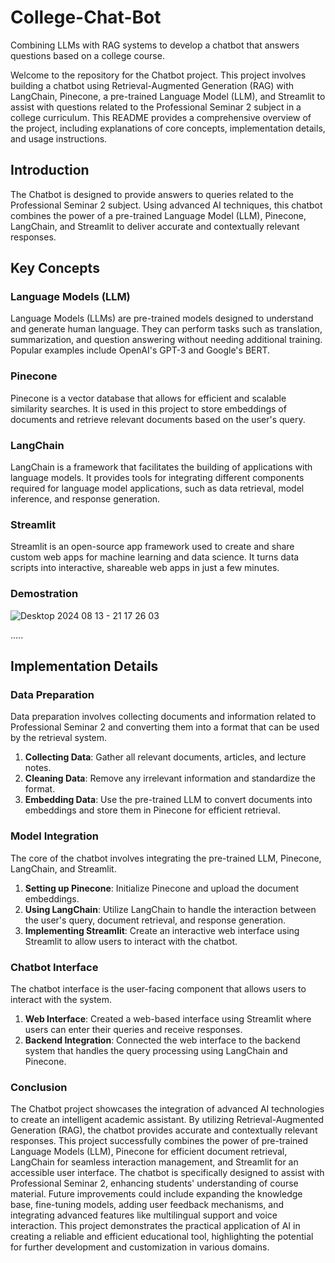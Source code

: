 # College-Chat-Bot
Combining LLMs with RAG systems to develop a chatbot that answers questions based on a college course.

Welcome to the repository for the Chatbot project. This project involves building a chatbot using Retrieval-Augmented Generation (RAG) with LangChain, Pinecone, a pre-trained Language Model (LLM), and Streamlit to assist with questions related to the Professional Seminar 2 subject in a college curriculum. This README provides a comprehensive overview of the project, including explanations of core concepts, implementation details, and usage instructions.


## Introduction

The Chatbot is designed to provide answers to queries related to the Professional Seminar 2 subject. Using advanced AI techniques, this chatbot combines the power of a pre-trained Language Model (LLM), Pinecone, LangChain, and Streamlit to deliver accurate and contextually relevant responses.

## Key Concepts

### Language Models (LLM)

Language Models (LLMs) are pre-trained models designed to understand and generate human language. They can perform tasks such as translation, summarization, and question answering without needing additional training. Popular examples include OpenAI's GPT-3 and Google's BERT.

### Pinecone

Pinecone is a vector database that allows for efficient and scalable similarity searches. It is used in this project to store embeddings of documents and retrieve relevant documents based on the user's query.

### LangChain

LangChain is a framework that facilitates the building of applications with language models. It provides tools for integrating different components required for language model applications, such as data retrieval, model inference, and response generation.

### Streamlit

Streamlit is an open-source app framework used to create and share custom web apps for machine learning and data science. It turns data scripts into interactive, shareable web apps in just a few minutes.

### Demostration

![Desktop 2024 08 13 - 21 17 26 03](https://github.com/user-attachments/assets/dac2b58f-2d1f-41a5-bbb0-4d69faff4fc4)



.....

## Implementation Details

### Data Preparation

Data preparation involves collecting documents and information related to Professional Seminar 2 and converting them into a format that can be used by the retrieval system.

1. **Collecting Data**: Gather all relevant documents, articles, and lecture notes.
2. **Cleaning Data**: Remove any irrelevant information and standardize the format.
3. **Embedding Data**: Use the pre-trained LLM to convert documents into embeddings and store them in Pinecone for efficient retrieval.

### Model Integration

The core of the chatbot involves integrating the pre-trained LLM, Pinecone, LangChain, and Streamlit.

1. **Setting up Pinecone**: Initialize Pinecone and upload the document embeddings.
2. **Using LangChain**: Utilize LangChain to handle the interaction between the user's query, document retrieval, and response generation.
4. **Implementing Streamlit**: Create an interactive web interface using Streamlit to allow users to interact with the chatbot.

### Chatbot Interface

The chatbot interface is the user-facing component that allows users to interact with the system.

1. **Web Interface**: Created a web-based interface using Streamlit where users can enter their queries and receive responses.
2. **Backend Integration**: Connected the web interface to the backend system that handles the query processing using LangChain and Pinecone.


### Conclusion

The Chatbot project showcases the integration of advanced AI technologies to create an intelligent academic assistant. By utilizing Retrieval-Augmented Generation (RAG), the chatbot provides accurate and contextually relevant responses. This project successfully combines the power of pre-trained Language Models (LLM), Pinecone for efficient document retrieval, LangChain for seamless interaction management, and Streamlit for an accessible user interface. The chatbot is specifically designed to assist with Professional Seminar 2, enhancing students' understanding of course material. Future improvements could include expanding the knowledge base, fine-tuning models, adding user feedback mechanisms, and integrating advanced features like multilingual support and voice interaction. This project demonstrates the practical application of AI in creating a reliable and efficient educational tool, highlighting the potential for further development and customization in various domains.
